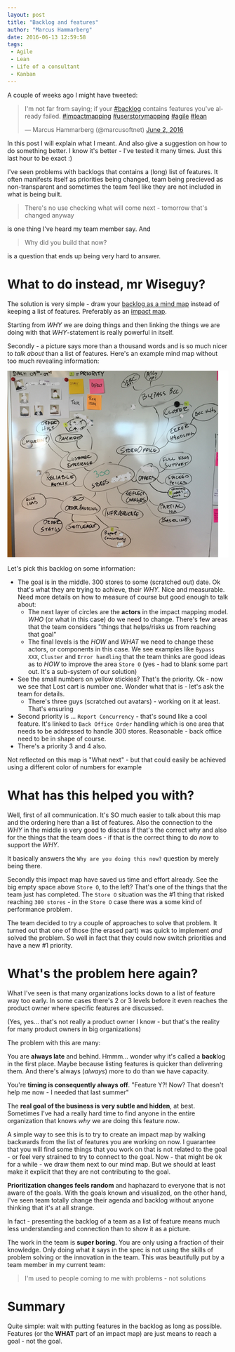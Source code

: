 ```yaml
---
layout: post
title: "Backlog and features"
author: "Marcus Hammarberg"
date: 2016-06-13 12:59:58
tags:
 - Agile
 - Lean
 - Life of a consultant
 - Kanban
---
```


A couple of weeks ago I might have tweeted:

<blockquote class="twitter-tweet" data-lang="en"><p lang="en" dir="ltr">I&#39;m not far from saying; if your <a href="https://twitter.com/hashtag/backlog?src=hash">#backlog</a> contains features you&#39;ve already failed. <a href="https://twitter.com/hashtag/impactmapping?src=hash">#impactmapping</a> <a href="https://twitter.com/hashtag/userstorymapping?src=hash">#userstorymapping</a> <a href="https://twitter.com/hashtag/agile?src=hash">#agile</a> <a href="https://twitter.com/hashtag/lean?src=hash">#lean</a></p>&mdash; Marcus Hammarberg (@marcusoftnet) <a href="https://twitter.com/marcusoftnet/status/738254736189718528">June 2, 2016</a></blockquote>
<script async src="//platform.twitter.com/widgets.js" charset="utf-8"></script>

In this post I will explain what I meant. And also give a suggestion on how to do something better. I know it's better - I've tested it many times. Just this last hour to be exact :)

<a name='more'></a>

I've seen problems with backlogs that contains a (long) list of features. It often manifests itself as priorities being changed, team being precieved as non-transparent and sometimes the team feel like they are not included in what is being built.

>There's no use checking what will come next - tomorrow that's changed anyway

is one thing I've heard my team member say. And

>Why did you build that now?

is a question that ends up being very hard to answer. 

# What to do instead, mr Wiseguy? 
The solution is very simple - draw your [backlog as a mind map](http://www.marcusoft.net/2016/04/fear-of-loosing-important-things.html#backlog-as-a-mindmap) instead of keeping a list of features. Preferably as an [impact map](https://www.impactmapping.org/).

Starting from *WHY* we are doing things and then linking the things we are doing with that *WHY*-statement is really powerful in itself. 

Secondly - a picture says more than a thousand words and is so much nicer to *talk about* than a list of features. Here's an example mind map without too much revealing information:

![Example backlog](/img/exampleMindMap.png)

Let's pick this backlog on some information:
* The goal is in the middle. 300 stores to some (scratched out) date. Ok that's what they are trying to achieve, their *WHY*. Nice and measurable. Need more details on how to measure of course but good enough to talk about:
    - The next layer of circles are the **actors** in the impact mapping model. *WHO* (or what in this case) do we need to change. There's few areas that the team considers "things that helps/risks us from reaching that goal"
    - The final levels is the *HOW* and *WHAT* we need to change these actors, or components in this case. We see examples like `Bypass XXX`, `Cluster` and `Error handling` that the team thinks are good ideas as to *HOW* to improve the area `Store O` (yes - had to blank some part out. It's a sub-system of our solution)
* See the small numbers on yellow stickies? That's the priority. Ok - now we see that Lost cart is number one. Wonder what that is - let's ask the team for details. 
    * There's three guys (scratched out avatars) - working on it at least. That's ensuring
* Second priority is ... `Report Concurrency` - that's sound like a cool feature. It's linked to `Back Office Order` handling which is one area that needs to be addressed to handle 300 stores. Reasonable - back office need to be in shape of course.
* There's a priority 3 and 4 also. 

Not reflected on this map is "What next" - but that could easily be achieved using a different color of numbers for example

# What has this helped you with?
Well, first of all communication. It's SO much easier to talk about this map and the ordering here than a list of features. Also the connection to the *WHY* in the middle is very good to discuss if that's the correct why and also for the things that the team does - if that is the correct thing to do *now* to support the *WHY*.

It basically answers the `Why are you doing this now?` question by merely being there. 

Secondly this impact map have saved us time and effort already. See the big empty space above `Store O`, to the left? That's one of the things that the team just has completed. The `Store O` situation was the #1 thing that risked reaching `300 stores` - in the `Store O` case there was a some kind of performance problem.

The team decided to try a couple of approaches to solve that problem. It turned out that one of those (the erased part) was quick to implement *and* solved the problem. So well in fact that they could now switch priorities and have a new #1 priority. 

# What's the problem here again? 
What I've seen is that many organizations locks down to a list of feature way too early. In some cases there's 2 or 3 levels before it even reaches the product owner where specific features are discussed.

(Yes, yes... that's not really a product owner I know - but that's the reality for many product owners in big organizations)

The problem with this are many:

You are **always late** and behind. Hmmm... wonder why it's called a **back**log in the first place. Maybe because listing features is quicker than delivering them. And there's always (*always*) more to do than we have capacity.

You're **timing is consequently always off**. "Feature Y?! Now? That doesn't help me now - I needed that last summer"

The **real goal of the business is very subtle and hidden**, at best. Sometimes I've had a really hard time to find anyone in the entire organization that knows *why* we are doing this feature *now*.

A simple way to see this is to try to create an impact map by walking backwards from the list of features you are working on now. I guarantee that you will find some things that you work on that is not related to the goal - or feel very strained to try to connect to the goal. Now - that might be ok for a while - we draw them next to our mind map. But we should at least make it explicit that they are not contributing to the goal. 

**Prioritization changes feels random** and haphazard to everyone that is not aware of the goals. With the goals known and visualized, on the other hand, I've seen team totally change their agenda and backlog without anyone thinking that it's at all strange.

In fact - presenting the backlog of a team as a list of feature means much less understanding and connection than to show it as a picture.  

The work in the team is **super boring.** You are only using a fraction of their knowledge. Only doing what it says in the spec is not using the skills of problem solving or the innovation in the team. This was beautifully put by a team member in my current team:

>I'm used to people coming to me with problems - not solutions

# Summary
Quite simple: wait with putting features in the backlog as long as possible. Features (or the **WHAT** part of an impact map) are just means to reach a goal - not the goal.

